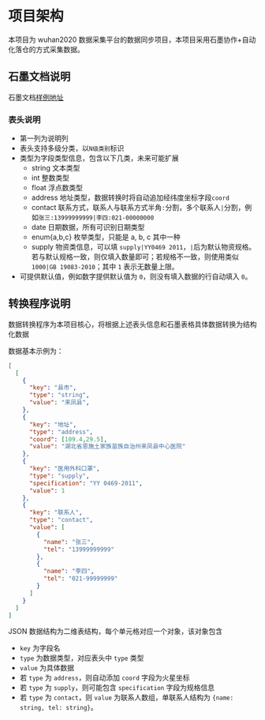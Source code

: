 # 项目架构

本项目为 wuhan2020 数据采集平台的数据同步项目，本项目采用石墨协作+自动化落仓的方式采集数据。

## 石墨文档说明

石墨文档[样例地址](https://shimo.im/sheets/QKpGQyPHKgcv9CjQ/MODOC/)

### 表头说明

- 第一列为说明列
- 表头支持多级分类，以`N级类别`标识
- 类型为字段类型信息，包含以下几类，未来可能扩展
  - string 文本类型
  - int 整数类型
  - float 浮点数类型
  - address 地址类型，数据转换时将自动追加经纬度坐标字段`coord`
  - contact 联系方式，联系人与联系方式半角`:`分割，多个联系人`|`分割，例如`张三:13999999999|李四:021-00000000`
  - date 日期数据，所有可识别日期类型
  - enum{a,b,c} 枚举类型，只能是 a, b, c 其中一种
  - supply 物资类信息，可以填 `supply|YY0469 2011`，`|`后为默认物资规格。若与默认规格一致，则仅填入数量即可；若规格不一致，则使用类似`1000|GB 19083-2010`；其中 `1` 表示无数量上限。
- 可提供默认值，例如数字提供默认值为 `0`，则没有填入数据的行自动填入 `0`。

## 转换程序说明

数据转换程序为本项目核心，将根据上述表头信息和石墨表格具体数据转换为结构化数据

数据基本示例为：

```json
[
  [
    {
      "key": "县市",
      "type": "string",
      "value": "来凤县",
    },
    {
      "key": "地址",
      "type": "address",
      "coord": [109.4,29.5],
      "value": "湖北省恩施土家族苗族自治州来凤县中心医院"
    },
    {
      "key": "医用外科口罩",
      "type": "supply",
      "specification": "YY 0469-2011",
      "value": 1
    },
    {
      "key": "联系人",
      "type": "contact",
      "value": [
        {
          "name": "张三",
          "tel": "13999999999"
        },
        {
          "name": "李四",
          "tel": "021-99999999"
        }
      ]
    }
  ]
]
```

JSON 数据结构为二维表结构，每个单元格对应一个对象，该对象包含
- `key` 为字段名
- `type` 为数据类型，对应表头中 `type` 类型
- `value` 为具体数据
- 若 `type` 为 `address`，则自动添加 `coord` 字段为火星坐标
- 若 `type` 为 `supply`，则可能包含 `specification` 字段为规格信息
- 若 `type` 为 `contact`，则 `value` 为联系人数组，单联系人结构为 `{name: string, tel: string}`。
